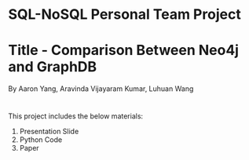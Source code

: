 # SQL-NoSQL Personal Team Project
# Title - Comparison Between Neo4j and GraphDB
By Aaron Yang, Aravinda Vijayaram Kumar, Luhuan Wang
#
This project includes the below materials:
1. Presentation Slide
2. Python Code
3. Paper

